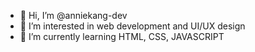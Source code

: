 - 👋 Hi, I’m @anniekang-dev
- 👀 I’m interested in web development and UI/UX design
- 🌱 I’m currently learning HTML, CSS, JAVASCRIPT

<!---
anniekang-dev/anniekang-dev is a ✨ special ✨ repository because its `README.md` (this file) appears on your GitHub profile.
You can click the Preview link to take a look at your changes.
--->
